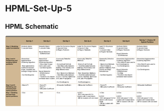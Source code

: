 # HPML-Set-Up-5


## HPML Schematic
<img src="https://github.com/cissagatto/HPML-Set-Up-4/blob/main/HPML-ALL-VERSIONS.png" width="700">

